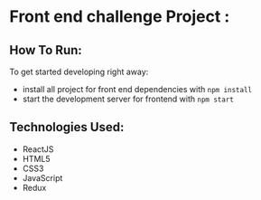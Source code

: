 # Front end challenge Project :

## How To Run:

To get started developing right away:


- install all project for front end dependencies with `npm install`
- start the development server for frontend with `npm start`

## Technologies Used:

- ReactJS
- HTML5
- CSS3
- JavaScript
- Redux
